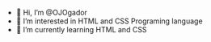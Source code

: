 - 👋 Hi, I’m @OJOgador
- 👀 I’m interested in HTML and CSS Programing language
- 🌱 I’m currently learning HTML and CSS
